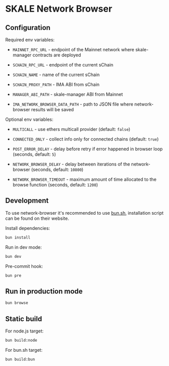# SKALE Network Browser

## Configuration

Required env variables:

-   `MAINNET_RPC_URL` - endpoint of the Mainnet network where skale-manager contracts are deployed
-   `SCHAIN_RPC_URL` - endpoint of the current sChain
-   `SCHAIN_NAME` - name of the current sChain

-   `SCHAIN_PROXY_PATH` - IMA ABI from sChain
-   `MANAGER_ABI_PATH` - skale-manager ABI from Mainnet
-   `IMA_NETWORK_BROWSER_DATA_PATH` - path to JSON file where network-browser results will be saved

Optional env variables:

-   `MULTICALL` - use ethers multicall provider (default: `false`)
-   `CONNECTED_ONLY` - collect info only for connected chains (default: `true`)

-   `POST_ERROR_DELAY` - delay before retry if error happened in browser loop (seconds, default: `5`)
-   `NETWORK_BROWSER_DELAY` - delay between iterations of the network-browser (seconds, default: `10800`)
-   `NETWORK_BROWSER_TIMEOUT` - maximum amount of time allocated to the browse function (seconds, default: `1200`)

## Development

To use network-browser it's recommended to use [bun.sh](https://bun.sh/), installation script can be found on their website.

Install dependencies:

```bash
bun install
```

Run in dev mode:

```bash
bun dev
```

Pre-commit hook:

```bash
bun pre
```

## Run in production mode

```bash
bun browse
```

## Static build

For node.js target:

```bash
bun build:node
```

For bun.sh target:

```bash
bun build:bun
```
